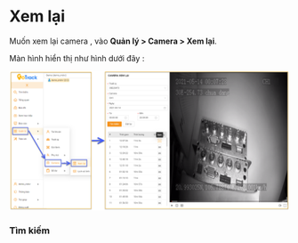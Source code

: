 # Xem lại

Muốn xem lại camera , vào **Quản lý > Camera > Xem lại**. 

Màn hình hiển thị như hình dưới đây :

<span style="display:block;text-align:left">![Manage device ](/docs/assets/images/web-interface/livestream/playback-1.png)

### Tìm kiếm

